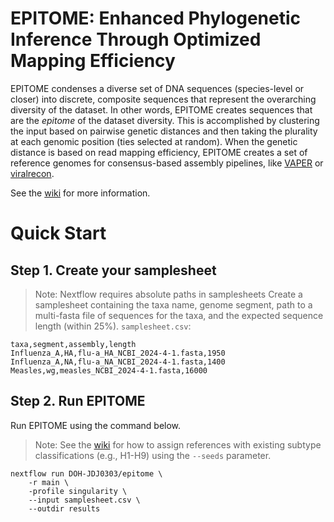 # EPITOME: Enhanced Phylogenetic Inference Through Optimized Mapping Efficiency

EPITOME condenses a diverse set of DNA sequences (species-level or closer) into discrete, composite sequences that represent the overarching diversity of the dataset. In other words, EPITOME creates sequences that are the _epitome_ of the dataset diversity. This is accomplished by clustering the input based on pairwise genetic distances and then taking the plurality at each genomic position (ties selected at random). When the genetic distance is based on read mapping efficiency, EPITOME creates a set of reference genomes for consensus-based assembly pipelines, like [VAPER](https://github.com/DOH-JDJ0303/VAPER) or [viralrecon](https://github.com/nf-core/viralrecon).

See the [wiki](https://github.com/DOH-JDJ0303/epitome/wiki) for more information.

# Quick Start
## Step 1. Create your samplesheet
> Note: Nextflow requires absolute paths in samplesheets
Create a samplesheet containing the taxa name, genome segment, path to a multi-fasta file of sequences for the taxa, and the expected sequence length (within 25%).
`samplesheet.csv`:
```
taxa,segment,assembly,length
Influenza_A,HA,flu-a_HA_NCBI_2024-4-1.fasta,1950
Influenza_A,NA,flu-a_NA_NCBI_2024-4-1.fasta,1400
Measles,wg,measles_NCBI_2024-4-1.fasta,16000
```
## Step 2. Run EPITOME
Run EPITOME using the command below.
> Note: See the [wiki](https://github.com/DOH-JDJ0303/epitome/wiki) for how to assign references with existing subtype classifications (e.g., H1-H9) using the `--seeds` parameter.
```
nextflow run DOH-JDJ0303/epitome \
    -r main \
    -profile singularity \
    --input samplesheet.csv \
    --outdir results
```
